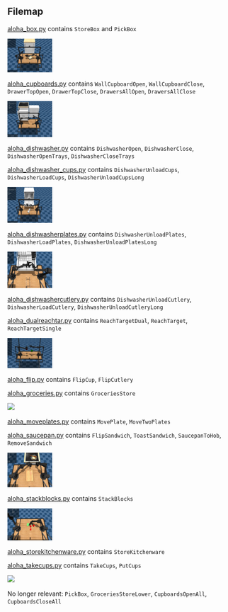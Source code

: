 ## Filemap

[aloha_box.py](aloha_box.py) contains `StoreBox` and `PickBox`
<div>
  <img width="20%" src="images/491130E7-CEBC-4499-A6F8-0EBF80A7EC2A_1_201_a.jpeg" >
</div>

[aloha_cupboards.py](aloha_cupboards.py) contains `WallCupboardOpen`, `WallCupboardClose`, `DrawerTopOpen`, `DrawerTopClose`, `DrawersAllOpen`, `DrawersAllClose`
<div>
  <img width="20%" src="images/14B6FAEB-D88C-4271-8579-1DCC325F317C_1_201_a.jpeg" >
</div>

[aloha_dishwasher.py](aloha_dishwasher.py) contains `DishwasherOpen`, `DishwasherClose`, `DishwasherOpenTrays`, `DishwasherCloseTrays`

[aloha_dishwasher_cups.py](aloha_dishwasher_cups.py) contains `DishwasherUnloadCups`, `DishwasherLoadCups`, `DishwasherUnloadCupsLong`
<div>
  <img width="20%" src="images/3C23169B-D71D-4701-9FC6-3F5742DB1026_1_201_a.jpeg" >
</div>

[aloha_dishwasherplates.py](aloha_dishwasherplates.py) contains `DishwasherUnloadPlates`, `DishwasherLoadPlates`, `DishwasherUnloadPlatesLong`
<div>
  <img width="20%" src="images/B3590652-E684-4B08-81FE-99558B864777_1_201_a.jpeg" >
</div>

[aloha_dishwashercutlery.py](aloha_dishwashercutlery.py) contains `DishwasherUnloadCutlery`, `DishwasherLoadCutlery`, `DishwasherUnloadCutleryLong`

[aloha_dualreachtar.py](aloha_dualreachtar.py) contains `ReachTargetDual`, `ReachTarget`, `ReachTargetSingle`
<div>
  <img width="20%" src="images/12E4435B-2096-4F53-A950-94B48E462618_1_201_a.jpeg" >
</div>

[aloha_flip.py](aloha_flip.py) contains `FlipCup`, `FlipCutlery`

[aloha_groceries.py](aloha_groceries.py) contains `GroceriesStore`
<div>
  <img width="20%" src="images/Screenshot 2024-09-01 at 10.53.42 PM.png" >
</div>

[aloha_moveplates.py](aloha_moveplates.py) contains `MovePlate`, `MoveTwoPlates`

[aloha_saucepan.py](aloha_saucepan.py) contains `FlipSandwich`, `ToastSandwich`, `SaucepanToHob`, `RemoveSandwich`
<div>
  <img width="20%" src="images/2F26601D-258E-4A11-8293-E68A19A8B732_1_201_a.jpeg" >
</div>

[aloha_stackblocks.py](aloha_stackblocks.py) contains `StackBlocks` 
<div>
  <img width="20%" src="images/99002BF3-BFFC-43CA-99C6-0D6AE7983F0F_1_201_a.jpeg" >
</div>

[aloha_storekitchenware.py](aloha_storekitchenware.py) contains `StoreKitchenware`

[aloha_takecups.py](aloha_takecups.py) contains `TakeCups`, `PutCups`

<div>
  <img width="20%" src="images/Screenshot 2024-09-01 at 10.56.47 PM.png" >
</div>

No longer relevant: `PickBox`, `GroceriesStoreLower`, `CupboardsOpenAll`, `CupboardsCloseAll`